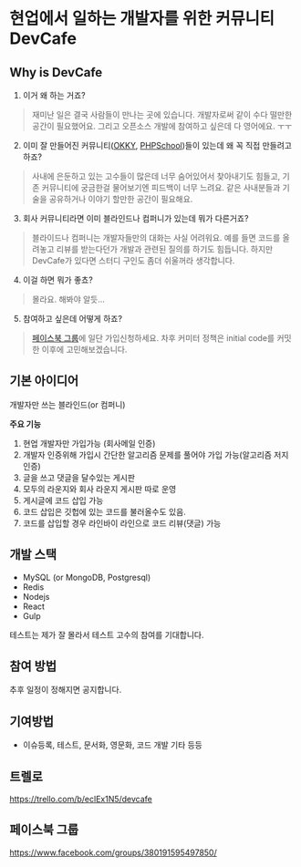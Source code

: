 # 현업에서 일하는 개발자를 위한 커뮤니티 DevCafe

## Why is DevCafe
 1. 이거 왜 하는 거죠?
 > 재미난 일은 결국 사람들이 만나는 곳에 있습니다. 개발자로써 같이 수다 떨만한 공간이 필요했어요. 그리고 오픈소스 개발에 참여하고 싶은데 다 영어에요. ㅜㅜ 

 2. 이미 잘 만들어진 커뮤니티([OKKY](http://okky.kr/), [PHPSchool](http://http://www.phpschool.com/))들이 있는데 왜 꼭 직접 만들려고 하죠?
 > 사내에 은둔하고 있는 고수들이 많은데 너무 숨어있어서 찾아내기도 힘들고, 기존 커뮤니티에 궁금한걸 물어보기엔 피드백이 너무 느려요. 같은 사내분들과 기술을 공유하거나 이야기 할만한 공간이 필요해요. 

 3. 회사 커뮤니티라면 이미 블라인드나 컴퍼니가 있는데 뭐가 다른거죠?
 > 블라이드나 컴퍼니는 개발자들만의 대화는 사실 어려워요. 예를 들면 코드를 올려놓고 리뷰를 받는다던가 개발과 관련된 질의를 하기도 힘듭니다. 하지만 DevCafe가 있다면 스터디 구인도 좀더 쉬울꺼라 생각합니다.  
 
 4. 이걸 하면 뭐가 좋쵸?
 > 몰라요. 해봐야 알듯... 

 5. 참여하고 싶은데 어떻게 하죠?
 > [페이스북 그룹](https://www.facebook.com/groups/380191595497850/)에 일단 가입신청하세요. 차후 커미터 정책은 initial code를 커밋한 이후에 고민해보겠습니다. 

## 기본 아이디어
개발자만 쓰는 블라인드(or 컴퍼니)

**주요 기능**
 1. 현업 개발자만 가입가능 (회사메일 인증)
 2. 개발자 인증위해 가입시 간단한 알고리즘 문제를 풀어야 가입 가능(알고리즘 저지 인증)
 3. 글을 쓰고 댓글을 달수있는 게시판 
 4. 모두의 라운지와 회사 라운지 게시판 따로 운영
 5. 게시글에 코드 삽입 가능
 6. 코드 삽입은 깃헙에 있는 코드를 불러올수도 있음.
 7. 코드를 삽입할 경우 라인바이 라인으로 코드 리뷰(댓글) 가능

## 개발 스택
 - MySQL (or MongoDB, Postgresql)
 - Redis
 - Nodejs
 - React
 - Gulp

테스트는 제가 잘 몰라서 테스트 고수의 참여를 기대합니다.

## 참여 방법
추후 일정이 정해지면 공지합니다.

## 기여방법
 - 이슈등록, 테스트, 문서화, 영문화, 코드 개발 기타 등등

## 트렐로
https://trello.com/b/eclEx1N5/devcafe

## 페이스북 그룹
https://www.facebook.com/groups/380191595497850/

 
